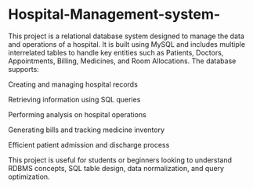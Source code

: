 # Hospital-Management-system-
This project is a relational database system designed to manage the data and operations of a hospital. It is built using MySQL and includes multiple interrelated tables to handle key entities such as Patients, Doctors, Appointments, Billing, Medicines, and Room Allocations.
The database supports:

Creating and managing hospital records

Retrieving information using SQL queries

Performing analysis on hospital operations

Generating bills and tracking medicine inventory

Efficient patient admission and discharge process

This project is useful for students or beginners looking to understand RDBMS concepts, SQL table design, data normalization, and query optimization.
